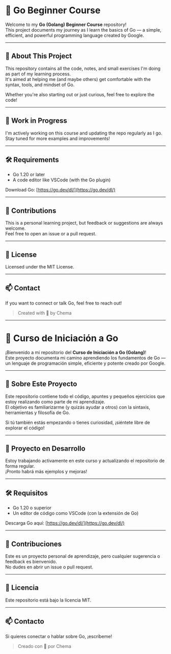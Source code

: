 # 🚀 Go Beginner Course

Welcome to my **Go (Golang) Beginner Course** repository!  
This project documents my journey as I learn the basics of Go — a simple, efficient, and powerful programming language created by Google.

---

## 📘 About This Project

This repository contains all the code, notes, and small exercises I'm doing as part of my learning process.  
It's aimed at helping me (and maybe others) get comfortable with the syntax, tools, and mindset of Go.

Whether you're also starting out or just curious, feel free to explore the code!

---

## 🚧 Work in Progress

I'm actively working on this course and updating the repo regularly as I go.  
Stay tuned for more examples and improvements!

---

## 🛠️ Requirements

- Go 1.20 or later  
- A code editor like VSCode (with the Go plugin)

Download Go: [https://go.dev/dl/](https://go.dev/dl/)

---

## 🤝 Contributions

This is a personal learning project, but feedback or suggestions are always welcome.  
Feel free to open an issue or a pull request.

---

## 📜 License

Licensed under the MIT License.

---

## 📫 Contact

If you want to connect or talk Go, feel free to reach out!

> Created with 💙 by Chema


-------

# 🚀 Curso de Iniciación a Go

¡Bienvenido a mi repositorio del **Curso de Iniciación a Go (Golang)**!  
Este proyecto documenta mi camino aprendiendo los fundamentos de Go — un lenguaje de programación simple, eficiente y potente creado por Google.

---

## 📘 Sobre Este Proyecto

Este repositorio contiene todo el código, apuntes y pequeños ejercicios que estoy realizando como parte de mi aprendizaje.  
El objetivo es familiarizarme (y quizás ayudar a otros) con la sintaxis, herramientas y filosofía de Go.

Si tú también estás empezando o tienes curiosidad, ¡siéntete libre de explorar el código!

---

## 🚧 Proyecto en Desarrollo

Estoy trabajando activamente en este curso y actualizando el repositorio de forma regular.  
¡Pronto habrá más ejemplos y mejoras!

---

## 🛠️ Requisitos

- Go 1.20 o superior  
- Un editor de código como VSCode (con la extensión de Go)

Descarga Go aquí: [https://go.dev/dl/](https://go.dev/dl/)

---

## 🤝 Contribuciones

Este es un proyecto personal de aprendizaje, pero cualquier sugerencia o feedback es bienvenido.  
No dudes en abrir un issue o pull request.

---

## 📜 Licencia

Este repositorio está bajo la licencia MIT.

---

## 📫 Contacto

Si quieres conectar o hablar sobre Go, ¡escríbeme!

> Creado con 💙 por Chema
